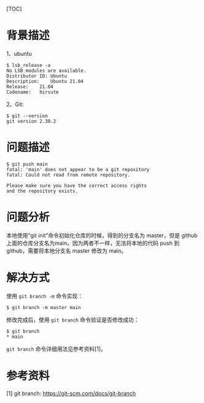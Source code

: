 [TOC]

# 背景描述

1、ubuntu

```
$ lsb_release -a
No LSB modules are available.
Distributor ID:	Ubuntu
Description:	Ubuntu 21.04
Release:	21.04
Codename:	hirsute
```

2、Git:

```
$ git --version
git version 2.30.2
```

# 问题描述

```
$ git push main 
fatal: 'main' does not appear to be a git repository
fatal: Could not read from remote repository.

Please make sure you have the correct access rights
and the repository exists.
```

# 问题分析

本地使用“git init”命令初始化仓库的时候，得到的分支名为 master，但是 github  上面的仓库分支名为main，因为两者不一样，无法将本地的代码 push 到 github，需要将本地分支名 master 修改为 main。

# 解决方式

使用 `git branch -m` 命令实现：

```
$ git branch -m master main
```

 修改完成后，使用 `git branch`  命令验证是否修改成功：

```
$ git branch
* main
```

`git branch` 命令详细用法见参考资料[1]。

# 参考资料

[1] git branch: https://git-scm.com/docs/git-branch

